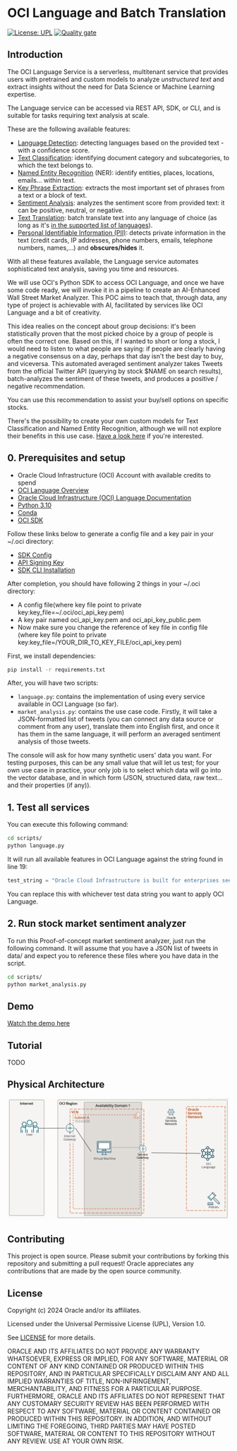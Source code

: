 # OCI Language and Batch Translation

[![License: UPL](https://img.shields.io/badge/license-UPL-green)](https://img.shields.io/badge/license-UPL-green) [![Quality gate](https://sonarcloud.io/api/project_badges/quality_gate?project=oracle-devrel_oci-language-translation)](https://sonarcloud.io/dashboard?id=oracle-devrel_oci-language-translation)

## Introduction

The OCI Language Service is a serverless, multitenant service that provides users with pretrained and custom models to analyze *unstructured text* and extract insights without the need for Data Science or Machine Learning expertise.

The Language service can be accessed via REST API, SDK, or  CLI, and is suitable for tasks requiring text analysis at scale.

These are the following available features:

- [Language Detection](https://docs.oracle.com/en-us/iaas/language/using/lang-detect.htm#lang-detect): detecting languages based on the provided text - with a confidence score.
- [Text Classification](https://docs.oracle.com/en-us/iaas/language/using/ner.htm#ner): identifying document category and subcategories, to which the text belongs to.
- [Named Entity Recognition](https://docs.oracle.com/en-us/iaas/language/using/ner.htm#ner) (NER): identify entities, places, locations, emails... within text.
- [Key Phrase Extraction](https://docs.oracle.com/en-us/iaas/language/using/key_ref.htm#key_ref): extracts the most important set of phrases from a text or a block of text.
- [Sentiment Analysis](https://docs.oracle.com/en-us/iaas/language/using/sentment.htm#sentiment): analyzes the sentiment score from provided text: it can be positive, neutral, or negative.
- [Text Translation](https://docs.oracle.com/en-us/iaas/language/using/translate-text.htm): batch translate text into any language of choice (as long as it's [in the supported list of languages](https://docs.oracle.com/en-us/iaas/language/using/translate-text.htm)).
- [Personal Identifiable Information (PII)](https://docs.oracle.com/en-us/iaas/language/using/pii.htm#translate): detects private information in the text (credit cards, IP addresses, phone numbers, emails, telephone numbers, names,...) and **obscures/hides** it.

With all these features available, the Language service automates sophisticated text analysis, saving you time and resources.

We will use OCI's Python SDK to access OCI Language, and once we have some code ready, we will invoke it in a pipeline to create an AI-Enhanced Wall Street Market Analyzer. This POC aims to teach that, through data, any type of project is achievable with AI, facilitated by services like OCI Language and a bit of creativity.

This idea realies on the concept about group decisions: it's been statistically proven that the most picked choice by a group of people is often the correct one. Based on this, if I wanted to short or long a stock, I would need to listen to what people are saying: if people are clearly having a negative consensus on a day, perhaps that day isn't the best day to buy, and viceversa. This automated averaged sentiment analyzer takes Tweets from the official Twitter API (querying by stock $NAME on search results), batch-analyzes the sentiment of these tweets, and produces a positive / negative recommendation.

You can use this recommendation to assist your buy/sell options on specific stocks.

There's the possibility to create your own custom models for Text Classification and Named Entity Recognition, although we will not explore their benefits in this use case. [Have a look here](https://docs.oracle.com/en-us/iaas/language/using/custom-models.htm#custom-models) if you're interested.

## 0. Prerequisites and setup

- Oracle Cloud Infrastructure (OCI) Account with available credits to spend
- [OCI Language Overview](https://docs.oracle.com/en-us/iaas/language/using/overview.htm#language)
- [Oracle Cloud Infrastructure (OCI) Language Documentation](https://docs.oracle.com/en-us/iaas/language/using/home.htm)
- [Python 3.10](https://www.python.org/downloads/release/python-3100/)
- [Conda](https://conda.io/projects/conda/en/latest/user-guide/install/index.html)
- [OCI SDK](https://docs.oracle.com/en-us/iaas/Content/API/Concepts/sdkconfig.htm)

Follow these links below to generate a config file and a key pair in your ~/.oci directory:

- [SDK Config](https://docs.oracle.com/en-us/iaas/Content/API/Concepts/sdkconfig.htm)
- [API Signing Key](https://docs.oracle.com/en-us/iaas/Content/API/Concepts/apisigningkey.htm)
- [SDK CLI Installation](https://docs.oracle.com/en-us/iaas/Content/API/SDKDocs/cliinstall.htm#configfile)

After completion, you should have following 2 things in your ~/.oci directory:

- A config file(where key file point to private key:key_file=~/.oci/oci_api_key.pem)
- A key pair named oci_api_key.pem and oci_api_key_public.pem
- Now make sure you change the reference of key file in config file (where key file point to private key:key_file=/YOUR_DIR_TO_KEY_FILE/oci_api_key.pem)

First, we install dependencies:

```bash
pip install -r requirements.txt
```

After, you will have two scripts:

- `language.py`: contains the implementation of using every service available in OCI Language (so far).
- `market_analysis.py`: contains the use case code. Firstly, it will take a JSON-formatted list of tweets (you can connect any data source or comment from any user), translate them into English first, and once it has them in the same language, it will perform an averaged sentiment analysis of those tweets.

The console will ask for how many synthetic users' data you want. For testing purposes, this can be any small value that will let us test; for your own use case in practice, your only job is to select which data will go into the vector database, and in which form (JSON, structured data, raw text... and their properties (if any)).

## 1. Test all services

You can execute this following command:

```bash
cd scripts/
python language.py
```

It will run all available features in OCI Language against the string found in line 19:

```python
test_string = "Oracle Cloud Infrastructure is built for enterprises seeking higher performance, lower costs, and easier cloud migration for their applications. Customers choose Oracle Cloud Infrastructure over AWS for several reasons: First, they can consume cloud services in the public cloud or within their own data center with Oracle Dedicated Region Cloud@Customer. Second, they can migrate and run any workload as is on Oracle Cloud, including Oracle databases and applications, VMware, or bare metal servers. Third, customers can easily implement security controls and automation to prevent misconfiguration errors and implement security best practices. Fourth, they have lower risks with Oracle’s end-to-end SLAs covering performance, availability, and manageability of services. Finally, their workloads achieve better performance at a significantly lower cost with Oracle Cloud Infrastructure than AWS. Take a look at what makes Oracle Cloud Infrastructure a better cloud platform than AWS."
```

You can replace this with whichever test data string you want to apply OCI Language.

## 2. Run stock market sentiment analyzer

To run this Proof-of-concept market sentiment analyzer, just run the following command. It will assume that you have a JSON list of tweets in data/ and expect you to reference these files where you have data in the script.

```bash
cd scripts/
python market_analysis.py
```

## Demo

[Watch the demo here](https://www.youtube.com/watch?v=0wqNhZHSs9Y&list=PLPIzp-E1msraY9To-BB-vVzPsK08s4tQD&index=14)

## Tutorial

TODO

## Physical Architecture

![arch](./img/arch.PNG)

## Contributing

This project is open source. Please submit your contributions by forking this repository and submitting a pull request! Oracle appreciates any contributions that are made by the open source community.

## License

Copyright (c) 2024 Oracle and/or its affiliates.

Licensed under the Universal Permissive License (UPL), Version 1.0.

See [LICENSE](LICENSE) for more details.

ORACLE AND ITS AFFILIATES DO NOT PROVIDE ANY WARRANTY WHATSOEVER, EXPRESS OR IMPLIED, FOR ANY SOFTWARE, MATERIAL OR CONTENT OF ANY KIND CONTAINED OR PRODUCED WITHIN THIS REPOSITORY, AND IN PARTICULAR SPECIFICALLY DISCLAIM ANY AND ALL IMPLIED WARRANTIES OF TITLE, NON-INFRINGEMENT, MERCHANTABILITY, AND FITNESS FOR A PARTICULAR PURPOSE.  FURTHERMORE, ORACLE AND ITS AFFILIATES DO NOT REPRESENT THAT ANY CUSTOMARY SECURITY REVIEW HAS BEEN PERFORMED WITH RESPECT TO ANY SOFTWARE, MATERIAL OR CONTENT CONTAINED OR PRODUCED WITHIN THIS REPOSITORY. IN ADDITION, AND WITHOUT LIMITING THE FOREGOING, THIRD PARTIES MAY HAVE POSTED SOFTWARE, MATERIAL OR CONTENT TO THIS REPOSITORY WITHOUT ANY REVIEW. USE AT YOUR OWN RISK.
